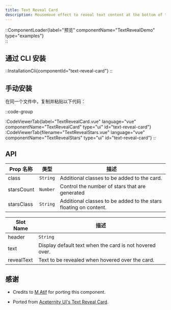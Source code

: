 ```yaml
---
title: Text Reveal Card
description: Mousemove effect to reveal text content at the bottom of the card.
---
```


::ComponentLoader{label="预览" componentName="TextRevealDemo" type="examples"}  
::

## 通过 CLI 安装

::InstallationCli{componentId="text-reveal-card"}
::

## 手动安装

在同一个文件中，复制并粘贴以下代码：

::code-group

:CodeViewerTab{label="TextRevealCard.vue" language="vue" componentName="TextRevealCard" type="ui" id="text-reveal-card"}
:CodeViewerTab{filename="TextRevealStars.vue" language="vue" componentName="TextRevealStars" type="ui" id="text-reveal-card"}
::

## API

| Prop 名称  | 类型     | 描述                                                             |
| ---------- | -------- | ---------------------------------------------------------------- |
| class      | `String` | Additional classes to be added to the card.                      |
| starsCount | `Number` | Control the number of stars that are generated                   |
| starsClass | `String` | Additional classes to be added to the stars floating on content. |

| Slot Name  | 描述                                                    |
| ---------- | ------------------------------------------------------- |
| header     | `String`                                                |
| text       | Display default text when the card is not hovered over. |
| revealText | Text to be revealed when hovered over the card.         |

## 感谢

- Credits to [M Atif](https://github.com/atif0075) for porting this component.

- Ported from [Aceternity UI's Text Reveal Card](https://ui.aceternity.com/components/text-reveal-card).
